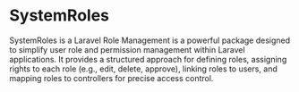 # SystemRoles
SystemRoles is a Laravel Role Management is a powerful package designed to simplify user role and permission management within Laravel applications. It provides a structured approach for defining roles, assigning rights to each role (e.g., edit, delete, approve), linking roles to users, and mapping roles to controllers for precise access control.
